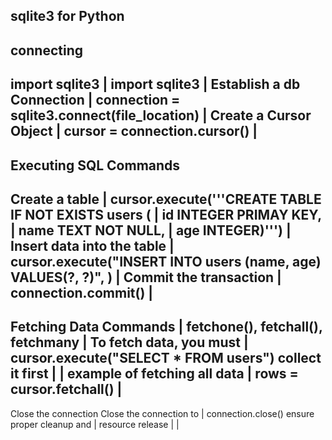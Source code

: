 sqlite3 for Python
--------------------------------------------------------------------------------
## connecting
import sqlite3               | import sqlite3
                             |
Establish a db Connection    | connection = sqlite3.connect(file_location)
                             |
Create a Cursor Object       | cursor = connection.cursor()
                             |
--------------------------------------------------------------------------------
## Executing SQL Commands
Create a table               | cursor.execute('''CREATE TABLE IF NOT EXISTS users (
                             |                     id INTEGER PRIMAY KEY,
                             |                     name TEXT NOT NULL,
                             |                     age INTEGER)''')
                             |
Insert data into the table   | cursor.execute("INSERT INTO users (name, age) VALUES(?, ?)", )
                             |
Commit the transaction       | connection.commit()
                             |
--------------------------------------------------------------------------------
Fetching Data
Commands                     | fetchone(), fetchall(), fetchmany
                             |
To fetch data, you must      | cursor.execute("SELECT * FROM users")
collect it first             |
                             |
example of fetching all data | rows = cursor.fetchall()
                             |
--------------------------------------------------------------------------------
Close the connection
Close the connection to      | connection.close()
  ensure proper cleanup and  |
  resource release           |
                             |

